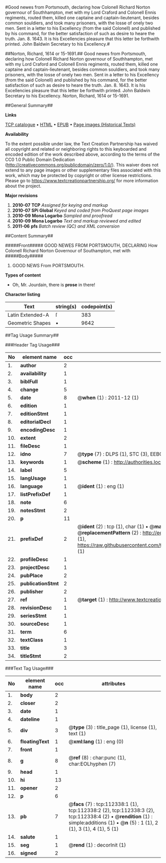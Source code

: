 #Good newes from Portsmouth, declaring how Colonell Richard Norton governour of Southhampton, met with my Lord Craford and Colonell Ennis regiments, routed them, killed one captaine and captain-lieutenant, besides common souldiers, and took many prisoners, with the losse of onely two men. Sent in a letter to his Excellency (from the said Colonell) and published by his command, for the better satisfaction of such as desire to heare the truth. Jan. 8. 1643. It is his Excellencies pleasure that this letter be forthwith printed. John Baldwin Secretary to his Excellency.#

##Norton, Richard, 1614 or 15-1691.##
Good newes from Portsmouth, declaring how Colonell Richard Norton governour of Southhampton, met with my Lord Craford and Colonell Ennis regiments, routed them, killed one captaine and captain-lieutenant, besides common souldiers, and took many prisoners, with the losse of onely two men. Sent in a letter to his Excellency (from the said Colonell) and published by his command, for the better satisfaction of such as desire to heare the truth. Jan. 8. 1643. It is his Excellencies pleasure that this letter be forthwith printed. John Baldwin Secretary to his Excellency.
Norton, Richard, 1614 or 15-1691.

##General Summary##

**Links**

[TCP catalogue](http://www.ota.ox.ac.uk/tcp/)  • 
[HTML](http://tei.it.ox.ac.uk/tcp/Texts-HTML/free/A85/A85359.html)  • 
[EPUB](http://tei.it.ox.ac.uk/tcp/Texts-EPUB/free/A85/A85359.epub) • 
[Page images (Historical Texts)](https://historicaltexts.jisc.ac.uk/eebo-99860221e)

**Availability**

To the extent possible under law, the Text Creation Partnership has waived all copyright and related or neighboring rights to this keyboarded and encoded edition of the work described above, according to the terms of the CC0 1.0 Public Domain Dedication (http://creativecommons.org/publicdomain/zero/1.0/). This waiver does not extend to any page images or other supplementary files associated with this work, which may be protected by copyright or other license restrictions. Please go to https://www.textcreationpartnership.org/ for more information about the project.

**Major revisions**

1. __2010-07__ __TCP__ *Assigned for keying and markup*
1. __2010-07__ __SPi Global__ *Keyed and coded from ProQuest page images*
1. __2010-09__ __Mona Logarbo__ *Sampled and proofread*
1. __2010-09__ __Mona Logarbo__ *Text and markup reviewed and edited*
1. __2011-06__ __pfs__ *Batch review (QC) and XML conversion*

##Content Summary##

#####Front#####
GOOD NEWES FROM PORTSMOUTH, DECLARING How Colonell Richard Norton Governour of Southampton, met with
#####Body#####

1. GOOD NEWS From PORTSMOUTH.

**Types of content**

  * Oh, Mr. Jourdain, there is **prose** in there!

**Character listing**


|Text|string(s)|codepoint(s)|
|---|---|---|
|Latin Extended-A|ſ|383|
|Geometric Shapes|▪|9642|

##Tag Usage Summary##

###Header Tag Usage###

|No|element name|occ|attributes|
|---|---|---|---|
|1.|__author__|2||
|2.|__availability__|1||
|3.|__biblFull__|1||
|4.|__change__|5||
|5.|__date__|8| @__when__ (1) : 2011-12 (1)|
|6.|__edition__|1||
|7.|__editionStmt__|1||
|8.|__editorialDecl__|1||
|9.|__encodingDesc__|1||
|10.|__extent__|2||
|11.|__fileDesc__|1||
|12.|__idno__|7| @__type__ (7) : DLPS (1), STC (3), EEBO-CITATION (1), PROQUEST (1), VID (1)|
|13.|__keywords__|1| @__scheme__ (1) : http://authorities.loc.gov/ (1)|
|14.|__label__|5||
|15.|__langUsage__|1||
|16.|__language__|1| @__ident__ (1) : eng (1)|
|17.|__listPrefixDef__|1||
|18.|__note__|6||
|19.|__notesStmt__|2||
|20.|__p__|11||
|21.|__prefixDef__|2| @__ident__ (2) : tcp (1), char (1)  •  @__matchPattern__ (2) : ([0-9\-]+):([0-9IVX]+) (1), (.+) (1)  •  @__replacementPattern__ (2) : http://eebo.chadwyck.com/downloadtiff?vid=$1&page=$2 (1), https://raw.githubusercontent.com/textcreationpartnership/Texts/master/tcpchars.xml#$1 (1)|
|22.|__profileDesc__|1||
|23.|__projectDesc__|1||
|24.|__pubPlace__|2||
|25.|__publicationStmt__|2||
|26.|__publisher__|2||
|27.|__ref__|1| @__target__ (1) : http://www.textcreationpartnership.org/docs/. (1)|
|28.|__revisionDesc__|1||
|29.|__seriesStmt__|1||
|30.|__sourceDesc__|1||
|31.|__term__|6||
|32.|__textClass__|1||
|33.|__title__|3||
|34.|__titleStmt__|2||


###Text Tag Usage###

|No|element name|occ|attributes|
|---|---|---|---|
|1.|__body__|2||
|2.|__closer__|2||
|3.|__date__|1||
|4.|__dateline__|1||
|5.|__div__|3| @__type__ (3) : title_page (1), license (1), text (1)|
|6.|__floatingText__|1| @__xml:lang__ (1) : eng (0)|
|7.|__front__|1||
|8.|__g__|8| @__ref__ (8) : char:punc (1), char:EOLhyphen (7)|
|9.|__head__|1||
|10.|__hi__|13||
|11.|__opener__|2||
|12.|__p__|6||
|13.|__pb__|7| @__facs__ (7) : tcp:112338:1 (1), tcp:112338:2 (2), tcp:112338:3 (2), tcp:112338:4 (2)  •  @__rendition__ (1) : simple:additions (1)  •  @__n__ (5) : 1 (1), 2 (1), 3 (1), 4 (1), 5 (1)|
|14.|__salute__|1||
|15.|__seg__|1| @__rend__ (1) : decorInit (1)|
|16.|__signed__|2||
